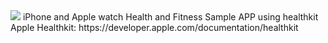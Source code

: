<img src="https://github.com/Telerik-Verified-Plugins/HealthKit/blob/master/img/healthkit-hero_2x.png">
iPhone and Apple watch Health and Fitness Sample APP using healthkit <br >
Apple Healthkit: https://developer.apple.com/documentation/healthkit

